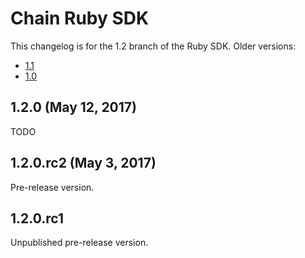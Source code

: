 # Chain Ruby SDK

This changelog is for the 1.2 branch of the Ruby SDK. Older versions:

- [1.1](https://github.com/chain/chain/blob//1.1-stable/sdk/ruby/CHANGELOG.md)
- [1.0](https://github.com/chain/chain/blob/1.0-stable/sdk/ruby/CHANGELOG.md)

## 1.2.0 (May 12, 2017)

TODO

## 1.2.0.rc2 (May 3, 2017)

Pre-release version.

## 1.2.0.rc1

Unpublished pre-release version.

